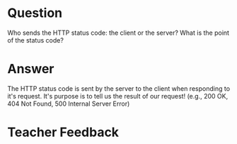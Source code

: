 # Question

Who sends the HTTP status code: the client or the server? What is the point of the status code?

# Answer

The HTTP status code is sent by the server to the client when responding to it's request. It's purpose is to tell us the result of our request! (e.g., 200 OK, 404 Not Found, 500 Internal Server Error)

# Teacher Feedback
